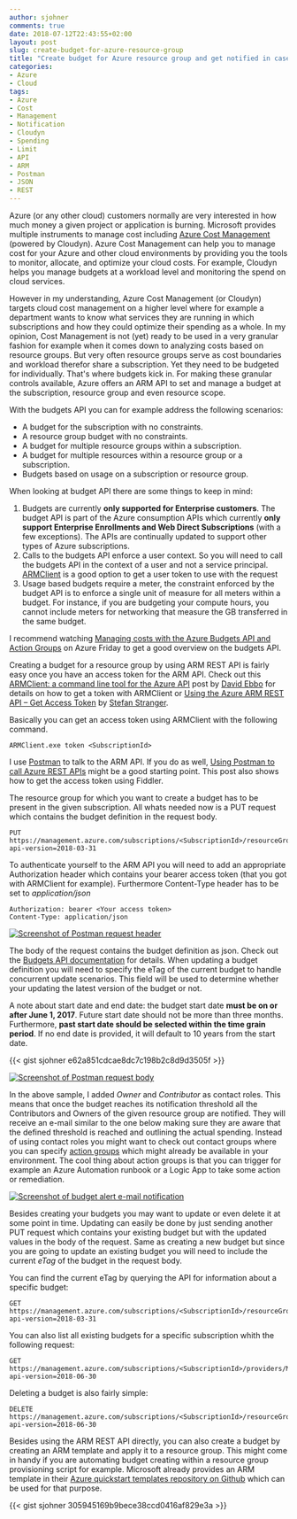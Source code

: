 ```yaml
---
author: sjohner
comments: true
date: 2018-07-12T22:43:55+02:00
layout: post
slug: create-budget-for-azure-resource-group
title: "Create budget for Azure resource group and get notified in case of overspending"
categories:
- Azure
- Cloud
tags:
- Azure
- Cost
- Management
- Notification
- Cloudyn
- Spending
- Limit
- API
- ARM
- Postman
- JSON
- REST
---
```


Azure (or any other cloud) customers normally are very interested in how much money a given project or application is burning. Microsoft provides multiple instruments to manage cost including [Azure Cost Management](https://azure.microsoft.com/en-us/services/cost-management/) (powered by Cloudyn). Azure Cost Management can help you to manage cost for your Azure and other cloud environments by providing you the tools to monitor, allocate, and optimize your cloud costs. For example, Cloudyn helps you manage budgets at a workload level and monitoring the spend on cloud services.

However in my understanding, Azure Cost Management (or Cloudyn) targets cloud cost management on a higher level where for example a department wants to know what services they are running in which subscriptions and how they could optimize their spending as a whole. In my opinion, Cost Management is not (yet) ready to be used in a very granular fashion for example when it comes down to analyzing costs based on resource groups. But very often resource groups serve as cost boundaries and workload therefor share a subscription. Yet they need to be budgeted for individually. That's where budgets kick in. For making these granular controls available, Azure offers an ARM API to set and manage a budget at the subscription, resource group and even resource scope. 

With the budgets API you can for example address the following scenarios:

* A budget for the subscription with no constraints.
* A resource group budget with no constraints.
* A budget for multiple resource groups within a subscription.
* A budget for multiple resources within a resource group or a subscription.
* Budgets based on usage on a subscription or resource group.

When looking at budget API there are some things to keep in mind:

1. Budgets are currently __only supported for Enterprise customers__. The budget API is part of the Azure consumption APIs which currently __only support Enterprise Enrollments and Web Direct Subscriptions__ (with a few exceptions). The APIs are continually updated to support other types of Azure subscriptions.
2. Calls to the budgets API enforce a user context. So you will need to call the budgets API in the context of a user and not a service principal. [ARMClient](http://blog.davidebbo.com/2015/01/azure-resource-manager-client.html) is a good option to get a user token to use with the request
3. Usage based budgets require a meter, the constraint enforced by the budget API is to enforce a single unit of measure for all meters within a budget. For instance, if you are budgeting your compute hours, you cannot include meters for networking that measure the GB transferred in the same budget.

I recommend watching [Managing costs with the Azure Budgets API and Action Groups](https://channel9.msdn.com/Shows/Azure-Friday/Managing-costs-with-the-Azure-Budgets-API-and-Action-Groups) on Azure Friday to get a good overview on the budgets API.

Creating a budget for a resource group by using ARM REST API is fairly easy once you have an access token for the ARM API. Check out this [ARMClient: a command line tool for the Azure API](http://blog.davidebbo.com/2015/01/azure-resource-manager-client.html) post by [David Ebbo](https://twitter.com/davidebbo) for details on how to get a token with ARMClient or [Using the Azure ARM REST API – Get Access Token](https://blogs.technet.microsoft.com/stefan_stranger/2016/10/21/using-the-azure-arm-rest-apin-get-access-token/) by [Stefan Stranger](https://twitter.com/sstranger).

Basically you can get an access token using ARMClient with the following command.

```
ARMClient.exe token <SubscriptionId>
```

I use [Postman](https://www.getpostman.com/) to talk to the ARM API. If you do as well, [Using Postman to call Azure REST APIs](https://blogs.msdn.microsoft.com/benjaminperkins/2017/01/03/using-postman-to-call-azure-rest-apis/) might be a good starting point. This post also shows how to get the access token using Fiddler.

The resource group for which you want to create a budget has to be present in the given subscription. All whats needed now is a PUT request which contains the budget definition in the request body.

```
PUT https://management.azure.com/subscriptions/<SubscriptionId>/resourceGroups/<RGname>/providers/Microsoft.Consumption/budgets/mybudget?api-version=2018-03-31
```

To authenticate yourself to the ARM API you will need to add an appropriate Authorization header which contains your bearer access token (that you got with ARMClient for example). Furthermore Content-Type header has to be set to _application/json_

```
Authorization: bearer <Your access token>
Content-Type: application/json
```

[![Screenshot of Postman request header](/images/budget-postman-header.png)](/images/budget-postman-header.png)

The body of the request contains the budget definition as json. Check out the [Budgets API documentation](https://docs.microsoft.com/en-us/rest/api/consumption/budgets) for details. When updating a budget definition you will need to specify the eTag of the current budget to handle concurrent update scenarios. This field will be used to determine whether your updating the latest version of the budget or not.

A note about start date and end date: the budget start date __must be on or after June 1, 2017__. Future start date should not be more than three months. Furthermore, __past start date should be selected within the time grain period__. If no end date is provided, it will default to 10 years from the start date.

{{< gist sjohner e62a851cdcae8dc7c198b2c8d9d3505f >}}

[![Screenshot of Postman request body](/images/budget-postman-body.png)](/images/budget-postman-body.png)

In the above sample, I added _Owner_ and _Contributor_ as contact roles. This means that once the budget reaches its notification threshold all the Contributors and Owners of the given resource group are notified. They will receive an e-mail similar to the one below making sure they are aware that the defined threshold is reached and outlining the actual spending. Instead of using contact roles you might want to check out contact groups where you can specify [action groups](https://docs.microsoft.com/en-us/azure/monitoring-and-diagnostics/monitoring-action-groups) which might already be available in your environment. The cool thing about action groups is that you can trigger for example an Azure Automation runbook or a Logic App to take some action or remediation.

[![Screenshot of budget alert e-mail notification](/images/budget-alert-notification.png)](/images/budget-alert-notification.png)

Besides creating your budgets you may want to update or even delete it at some point in time. Updating can easily be done by just sending another PUT request which contains your existing budget but with the updated values in the body of the request. Same as creating a new budget but since you are going to update an existing budget you will need to include the current _eTag_ of the budget in the request body.

You can find the current eTag by querying the API for information about a specific budget:

```
GET https://management.azure.com/subscriptions/<SubscriptionId>/resourceGroups/<RGname>/providers/Microsoft.Consumption/budgets/mybudget?api-version=2018-03-31
```

You can also list all existing budgets for a specific subscription whith the following request:

```
GET https://management.azure.com/subscriptions/<SubscriptionId>/providers/Microsoft.Consumption/budgets?api-version=2018-06-30
```

Deleting a budget is also fairly simple:

```
DELETE https://management.azure.com/subscriptions/<SubscriptionId>/resourceGroups/<RGname>/providers/Microsoft.Consumption/budgets/mybudget?api-version=2018-06-30
```

Besides using the ARM REST API directly, you can also create a budget by creating an ARM template and apply it to a resource group. This might come in handy if you are automating budget creating within a resource group provisioning script for example. Microsoft already provides an ARM template in their [Azure quickstart templates repository on Github](https://github.com/Azure/azure-quickstart-templates/tree/master/create-budget) which can be used for that purpose.

{{< gist sjohner 305945169b9bece38ccd0416af829e3a >}}
